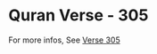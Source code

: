 # Quran Verse - 305 

For more infos, See [Verse 305](https://www.quranbookk.com/quran/search?q=305)